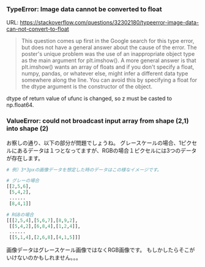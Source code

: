 ### TypeError: Image data cannot be converted to float
URL: https://stackoverflow.com/questions/32302180/typeerror-image-data-can-not-convert-to-float
>This question comes up first in the Google search for this type error,
>but does not have a general answer about the cause of the error.
>The poster's unique problem was the use of an inappropriate object type
>as the main argument for plt.imshow().
>A more general answer is that plt.imshow() wants an array of floats
>and if you don't specify a float, numpy, pandas,
>or whatever else, might infer a different data type somewhere along the line. 
>You can avoid this by specifying a float for the dtype argument is the constructor of the object.

dtype of return value of ufunc is changed, 
so z must be casted to np.float64.

### ValueError: could not broadcast input array from shape (2,1) into shape (2)
お察しの通り、以下の部分が問題でしょうね。
グレースケールの場合、1ピクセルにあるデータは１つとなってますが、RGBの場合１ピクセルには3つのデータが存在します。

```python
# 例）3*3pxの画像データを想定した時のデータはこの様なイメージです。

# グレーの場合
[[2,5,6],
 [5,4,2],
 ......
 [8,4,1]]

# RGBの場合
[[[2,5,4],[5,6,7],[8,9,2],
 [[5,4,2],[6,8,4],[1,2,4]],
 ......
 [[5,1,4],[2,6,8],[4,1,5]]]
```

画像データはグレースケール画像ではなくRGB画像です。
もしかしたらそこがいけないのかもしれません。。。